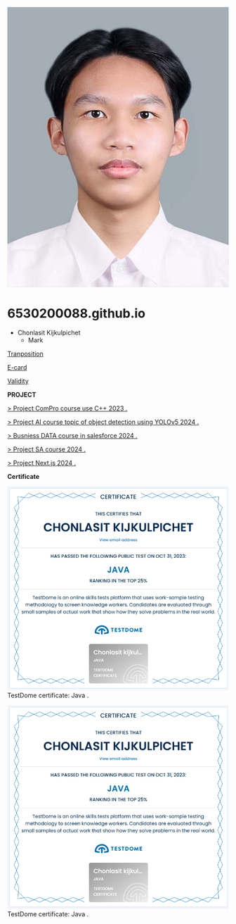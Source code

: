 ![Profile](photo/6530200088.jpg)

# 6530200088.github.io
- Chonlasit Kijkulpichet
  - Mark
 



[Tranposition](tranposition.md)


[E-card](ecardChristmas.md)


[Validity](validity.md)


**PROJECT**

[ > Project ComPro course use C++ 2023 . ]()

[ > Project AI course topic of object detection using YOLOv5 2024 . ]()

[ > Busniess DATA course in salesforce 2024 . ]()

[ > Project SA course 2024 . ]()

[ > Project Next.js 2024 . ]()

**Certificate**


![TestDome certificate: Java . ](photo/javacertificate.png)
TestDome certificate: Java .


![TestDome certificate: Java . ](photo/javacertificate.png)
TestDome certificate: Java .

